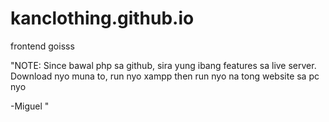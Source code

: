 # kanclothing.github.io 

frontend goisss

"NOTE: Since bawal php sa github, sira yung ibang features sa live server. Download nyo muna to, run nyo xampp then run nyo
na tong website sa pc nyo

-Miguel
"

